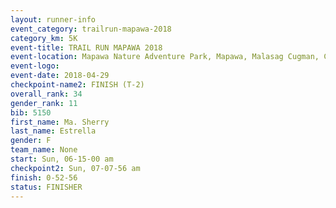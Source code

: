 ```yaml
---
layout: runner-info 
event_category: trailrun-mapawa-2018 
category_km: 5K 
event-title: TRAIL RUN MAPAWA 2018 
event-location: Mapawa Nature Adventure Park, Mapawa, Malasag Cugman, Cagayan de Oro Philippines 
event-logo: 
event-date: 2018-04-29 
checkpoint-name2: FINISH (T-2) 
overall_rank: 34
gender_rank: 11
bib: 5150
first_name: Ma. Sherry
last_name: Estrella
gender: F
team_name: None
start: Sun, 06-15-00 am
checkpoint2: Sun, 07-07-56 am
finish: 0-52-56
status: FINISHER
---
```

